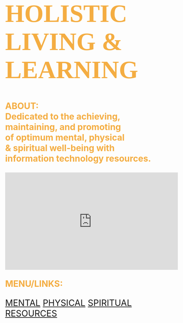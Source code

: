 <!DOCTYPE html>
<html lang="us-en">
	<head>
		<meta charset="UTF-8">
		<title></title>
	</head>
	<body style="background-image:url(https://i.ytimg.com/vi/PYFiPerugzA/hqdefault.jpg);
		background-repeat:no-repeat;
		background-size:cover;
		background-position: center center;">
		<h1 style="font-family:serif;font-size:80px;color:#f4ad42;">
			HOLISTIC LIVING & LEARNING
                </h1>
		<p style="font-weight:bold;font-size:28px;color:#f4ad42;">
			ABOUT:<br>
	                Dedicated to the achieving,<br>
			maintaining, and promoting<br> 
			of optimum mental, physical<br>
			& spiritual well-being with<br> 
			information technology resources.
		</p>
		<iframe width="560" height="315" 
			src="https://www.youtube.com/embed/I2fsYFzQ3Sk" 
			frameborder="0" allowfullscreen>
		</iframe>
		<p style="color:#f4ad42;font-size:28px;font-weight:bold;">
			MENU/LINKS:
		</p>
		<nav style="font-size:28px;">
			<a style="text-decoration:underline" href="http://www.mooc-list.com/" target="_blank">MENTAL</a>
			<a style="text-decoration:underline" href="http://www.webmd.com/" target="_blank">PHYSICAL</a>
			<a style="text-decoration:underline" href="http://www.plotinus.com/" target="_blank">SPIRITUAL</a>
			<a style="text-decoration:underline" href="http://en.wikipedia.org/wiki/Main_Page"
				target="_blank">RESOURCES</a>
		</nav>
		</body>
</html>


